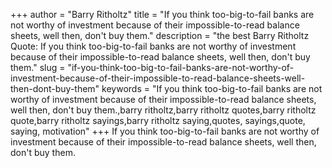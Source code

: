 +++
author = "Barry Ritholtz"
title = "If you think too-big-to-fail banks are not worthy of investment because of their impossible-to-read balance sheets, well then, don't buy them."
description = "the best Barry Ritholtz Quote: If you think too-big-to-fail banks are not worthy of investment because of their impossible-to-read balance sheets, well then, don't buy them."
slug = "if-you-think-too-big-to-fail-banks-are-not-worthy-of-investment-because-of-their-impossible-to-read-balance-sheets-well-then-dont-buy-them"
keywords = "If you think too-big-to-fail banks are not worthy of investment because of their impossible-to-read balance sheets, well then, don't buy them.,barry ritholtz,barry ritholtz quotes,barry ritholtz quote,barry ritholtz sayings,barry ritholtz saying,quotes, sayings,quote, saying, motivation"
+++
If you think too-big-to-fail banks are not worthy of investment because of their impossible-to-read balance sheets, well then, don't buy them.
